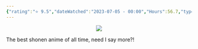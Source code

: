 ```yaml
---
{"rating":"⭐ 9.5","dateWatched":"2023-07-05 - 00:00","Hours":56.7,"type":"series","subType":"series","title":"Hunter x Hunter (2011)","englishTitle":"Hunter x Hunter","year":2011,"dataSource":"MALAPI","url":"https://myanimelist.net/anime/11061/Hunter_x_Hunter_2011","id":11061,"genres":["Action","Adventure","Fantasy"],"studios":["Madhouse"],"episodes":148,"duration":"23 min per ep","onlineRating":9.04,"actors":null,"image":"https://cdn.myanimelist.net/images/anime/1337/99013.jpg","released":true,"streamingServices":["Crunchyroll","Netflix","Shahid"],"airing":false,"airedFrom":"10/2/2011","airedTo":"9/24/2014","watched":false,"lastWatched":"","personalRating":0,"tags":["mediaDB/tv/series"],"dg-publish":true,"permalink":"/media-db/series/hunter-x-hunter-2011-2011/","dgPassFrontmatter":true,"noteIcon":"1","created":"2023-11-14T21:08:36.312+05:30","updated":"2023-12-10T09:43:45.936+05:30"}
---
```


<center><img src="https://cdn.myanimelist.net/images/anime/1337/99013.jpg"></center>

The best shonen anime of all time, need I say more?!